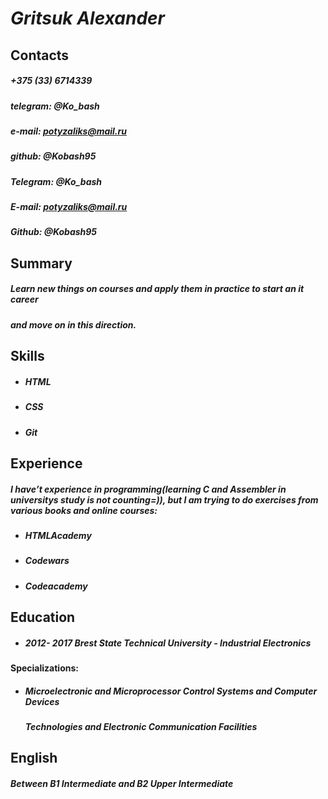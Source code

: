 # *Gritsuk Alexander*
## Contacts
##### +375 (33) 6714339
##### telegram: @Ko_bash
##### e-mail: potyzaliks@mail.ru    
##### github: @Kobash95
##### Telegram: @Ko_bash
##### E-mail: potyzaliks@mail.ru    
##### Github: @Kobash95
## Summary
##### Learn new things on courses and apply them in practice to start an it career
##### and move on in this direction.
## Skills
 * ##### HTML
 * ##### CSS
 * ##### Git
## Experience
##### I have’t experience in programming(learning C and Assembler in universitys study is not counting=)), but I am trying to do exercises from various books and online courses:
* ##### HTMLAcademy
* ##### Codewars
* ##### Codeacademy
## Education
* ##### 2012- 2017 Brest State Technical University - Industrial Electronics
#### Specializations:
* ##### Microelectronic and Microprocessor Control Systems and Computer Devices
  ##### Technologies and Electronic Communication Facilities
## English
##### Between B1 Intermediate and B2 Upper Intermediate
